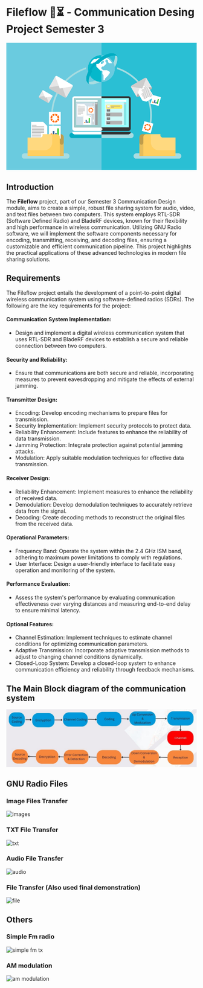 # Fileflow 📂⏳ - Communication Desing Project Semester 3 
![file share](https://github.com/maduwanthasl/Fileflow-Communication-Desing-Project-Semester-3/blob/main/Pictures/R.png)
## Introduction

The **Fileflow** project, part of our Semester 3 Communication Design module, aims to create a simple, robust file sharing system for audio, video, and text files between two computers. This system employs RTL-SDR (Software Defined Radio) and BladeRF devices, known for their flexibility and high performance in wireless communication. Utilizing GNU Radio software, we will implement the software components necessary for encoding, transmitting, receiving, and decoding files, ensuring a customizable and efficient communication pipeline. This project highlights the practical applications of these advanced technologies in modern file sharing solutions.

## Requirements

The Fileflow project entails the development of a point-to-point digital wireless communication system using software-defined radios (SDRs). The following are the key requirements for the project:

#### Communication System Implementation:
- Design and implement a digital wireless communication system that uses RTL-SDR and BladeRF devices to establish a secure and reliable connection between two computers.
#### Security and Reliability:
- Ensure that communications are both secure and reliable, incorporating measures to prevent eavesdropping and mitigate the effects of external jamming.
#### Transmitter Design:
- Encoding: Develop encoding mechanisms to prepare files for transmission.
- Security Implementation: Implement security protocols to protect data.
- Reliability Enhancement: Include features to enhance the reliability of data transmission.
- Jamming Protection: Integrate protection against potential jamming attacks.
- Modulation: Apply suitable modulation techniques for effective data transmission.
#### Receiver Design:
- Reliability Enhancement: Implement measures to enhance the reliability of received data.
- Demodulation: Develop demodulation techniques to accurately retrieve data from the signal.
- Decoding: Create decoding methods to reconstruct the original files from the received data.

#### Operational Parameters:
- Frequency Band: Operate the system within the 2.4 GHz ISM band, adhering to maximum power limitations to comply with regulations.
- User Interface: Design a user-friendly interface to facilitate easy operation and monitoring of the system.

#### Performance Evaluation:
- Assess the system's performance by evaluating communication effectiveness over varying distances and measuring end-to-end delay to ensure minimal latency.

#### Optional Features:

- Channel Estimation: Implement techniques to estimate channel conditions for optimizing communication parameters.
- Adaptive Transmission: Incorporate adaptive transmission methods to adjust to changing channel conditions dynamically.
- Closed-Loop System: Develop a closed-loop system to enhance communication efficiency and reliability through feedback mechanisms.

## The Main Block diagram of the communication system

![Block diagrma](https://raw.githubusercontent.com/maduwanthasl/Fileflow-Communication-Desing-Project-Semester-3/main/Pictures/block%20diagram.png)

## GNU Radio Files
### Image Files Transfer
![images](https://github.com/maduwanthasl/Fileflow-Communication-Desing-Project-Semester-3/assets/107339150/cb4ca411-7472-40ff-8150-aa84fd1c4996)
### TXT File Transfer
![txt](https://github.com/maduwanthasl/Fileflow-Communication-Desing-Project-Semester-3/assets/107339150/9cb49668-8003-46cc-829b-c56b9f79cdd5)
### Audio File Transfer
![audio](https://github.com/maduwanthasl/Fileflow-Communication-Desing-Project-Semester-3/assets/107339150/09eac3e9-afe9-4758-8057-13db11c03224)
### File Transfer (Also used final demonstration)
![file](https://github.com/maduwanthasl/Fileflow-Communication-Desing-Project-Semester-3/assets/107339150/1016f3b3-1bfe-4803-85f8-a470345232a3)


## Others
### Simple Fm radio
![simple fm tx](https://github.com/maduwanthasl/Fileflow-Communication-Desing-Project-Semester-3/assets/107339150/373ae091-f0a1-40b5-9e53-221a049add17)
### AM modulation
![am modulation](https://github.com/maduwanthasl/Fileflow-Communication-Desing-Project-Semester-3/assets/107339150/3d2d98b7-3ee2-4dbd-b7b7-1061572379cd)

